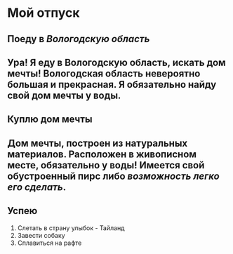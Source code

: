 # Мой отпуск

## Поеду в *Вологодскую область*
Ура! Я еду в Вологодскую область, искать дом мечты!
Вологодская область невероятно большая и прекрасная.
Я обязательно найду свой дом мечты у воды.
---
## Куплю **дом мечты**
Дом мечты, построен из натуральных материалов. Расположен в живописном месте, **обязательно у воды!** 
**Имеется свой обустроенный пирс** либо *возможность легко его сделать*. 
---
## Успею
1. Слетать в страну улыбок - Тайланд
2. Завести собаку
3. Сплавиться на рафте